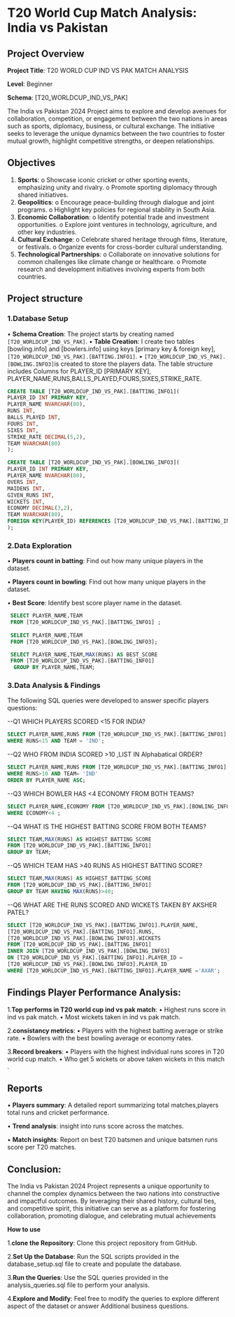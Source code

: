 # T20 World Cup Match Analysis: India vs Pakistan

## Project Overview

**Project Title**: T20 WORLD CUP IND VS PAK MATCH ANALYSIS

**Level**: Beginner

**Schema**: [T20_WORLDCUP_IND_VS_PAK]

The India vs Pakistan 2024 Project aims to explore and develop avenues for collaboration, competition, or engagement between the two nations in areas such as sports, diplomacy, business, or cultural exchange. The initiative seeks to leverage the unique dynamics between the two countries to foster mutual growth, highlight competitive strengths, or deepen relationships.

## Objectives

   1.	**Sports**:
     o	Showcase iconic cricket or other sporting events, emphasizing unity and rivalry.
     o	Promote sporting diplomacy through shared initiatives.
   2.	**Geopolitics**:
     o	Encourage peace-building through dialogue and joint programs.
     o	Highlight key policies for regional stability in South Asia.
   3.	**Economic Collaboration**:
     o	Identify potential trade and investment opportunities.
     o	Explore joint ventures in technology, agriculture, and other key industries.
   4.	**Cultural Exchange**:
     o	Celebrate shared heritage through films, literature, or festivals.
     o	Organize events for cross-border cultural understanding.
   5.	**Technological Partnerships**:
     o	Collaborate on innovative solutions for common challenges like climate change or healthcare.
     o	Promote research and development initiatives involving experts from both countries.

## Project structure

### 1.Database Setup

 •	**Schema Creation**: The project starts by creating named `[T20_WORLDCUP_IND_VS_PAK]`.
 •	**Table Creation**: I create two tables [bowling.info] and [bowlers.info] using keys
        [primary key & foreign key],`[T20_WORLDCUP_IND_VS_PAK].[BATTING.INFO1]`.
 •	`[T20_WORLDCUP_IND_VS_PAK].[BOWLING.INFO3]`is created to store the players data. The table structure includes Columns for PLAYER_ID [PRIMARY KEY], 
    PLAYER_NAME,RUNS,BALLS_PLAYED,FOURS,SIXES,STRIKE_RATE.   
```sql    
CREATE TABLE [T20_WORLDCUP_IND_VS_PAK].[BATTING_INFO1](
PLAYER_ID INT PRIMARY KEY,
PLAYER_NAME NVARCHAR(80),
RUNS INT,
BALLS_PLAYED INT,
FOURS INT,
SIXES INT,
STRIKE_RATE DECIMAL(5,2),
TEAM NVARCHAR(80)
);

CREATE TABLE [T20_WORLDCUP_IND_VS_PAK].[BOWLING_INFO3](
PLAYER_ID INT PRIMARY KEY,
PLAYER_NAME NVARCHAR(80),
OVERS INT,
MAIDENS INT,
GIVEN_RUNS INT,
WICKETS INT,
ECONOMY DECIMAL(3,2),
TEAM NVARCHAR(80),
FOREIGN KEY(PLAYER_ID) REFERENCES [T20_WORLDCUP_IND_VS_PAK].[BATTING_INFO1](PLAYER_ID)
);
```
### 2.Data Exploration
 •	**Players count in batting**: Find out how many unique players in the dataset.
 
 •	**Players count in bowling**: Find out how many unique players in the dataset.
 
 •	**Best Score**: Identify best score player name in the dataset.
     
 ```sql
  SELECT PLAYER_NAME,TEAM 
  FROM [T20_WORLDCUP_IND_VS_PAK].[BATTING_INFO1] ;
     
  SELECT PLAYER_NAME,TEAM 
  FROM [T20_WORLDCUP_IND_VS_PAK].[BOWLING_INFO3];

  SELECT PLAYER_NAME,TEAM,MAX(RUNS) AS BEST_SCORE 
  FROM [T20_WORLDCUP_IND_VS_PAK].[BATTING_INFO1] 
   GROUP BY PLAYER_NAME,TEAM;
   ```

 ### 3.Data Analysis & Findings
 The following SQL queries were developed to answer specific players questions:
 
--Q1 WHICH PLAYERS SCORED <15 FOR INDIA?    
```sql
SELECT PLAYER_NAME,RUNS FROM [T20_WORLDCUP_IND_VS_PAK].[BATTING_INFO1]
WHERE RUNS<15 AND TEAM = 'IND';
```

--Q2 WHO FROM INDIA SCORED >10 ,LIST IN Alphabatical ORDER?
```sql
SELECT PLAYER_NAME,RUNS FROM [T20_WORLDCUP_IND_VS_PAK].[BATTING_INFO1]
WHERE RUNS>10 AND TEAM= 'IND'
ORDER BY PLAYER_NAME ASC;
```

--Q3 WHICH BOWLER HAS <4 ECONOMY FROM BOTH TEAMS?
```sql
SELECT PLAYER_NAME,ECONOMY FROM [T20_WORLDCUP_IND_VS_PAK].[BOWLING_INFO3]
WHERE ECONOMY<4 ;
```

--Q4 WHAT IS THE HIGHEST BATTING SCORE FROM BOTH TEAMS?
```sql
SELECT TEAM,MAX(RUNS) AS HIGHEST_BATTING_SCORE 
FROM [T20_WORLDCUP_IND_VS_PAK].[BATTING_INFO1]
GROUP BY TEAM;
```

--Q5 WHICH TEAM HAS >40 RUNS AS HIGHEST BATTING SCORE? 
```sql
SELECT TEAM,MAX(RUNS) AS HIGHEST_BATTING_SCORE 
FROM [T20_WORLDCUP_IND_VS_PAK].[BATTING_INFO1]
GROUP BY TEAM HAVING MAX(RUNS)>40;
 ```

--Q6 WHAT ARE THE RUNS SCORED AND WICKETS TAKEN BY AKSHER PATEL?
```sql
SELECT [T20_WORLDCUP_IND_VS_PAK].[BATTING_INFO1].PLAYER_NAME,
[T20_WORLDCUP_IND_VS_PAK].[BATTING_INFO1].RUNS,
[T20_WORLDCUP_IND_VS_PAK].[BOWLING_INFO3].WICKETS 
FROM [T20_WORLDCUP_IND_VS_PAK].[BATTING_INFO1]
INNER JOIN [T20_WORLDCUP_IND_VS_PAK].[BOWLING_INFO3]
ON [T20_WORLDCUP_IND_VS_PAK].[BATTING_INFO1].PLAYER_ID =
[T20_WORLDCUP_IND_VS_PAK].[BOWLING_INFO3].PLAYER_ID
WHERE [T20_WORLDCUP_IND_VS_PAK].[BATTING_INFO1].PLAYER_NAME ='AXAR';
```
## Findings Player Performance Analysis:
1.**Top performs in T20 world cup ind vs pak match**: 
•	Highest runs score in ind vs pak match.
•	Most wickets taken in ind vs pak match.

2.**consistancy metrics**:
•	Players with the highest batting average or strike rate.
•	Bowlers with the best bowling average or economy rates.

3.**Record breakers**:
•	Players with the highest individual runs scores in T20 world cup match.
•	Who get 5 wickets or above taken wickets in this match .

## Reports
  
•	**Players summary**: A detailed  report summarizing  total matches,players total runs and cricket performance.

•	**Trend analysis**: insight into runs score across the matches.

•	**Match insights**: Report on best T20 batsmen and unique batsmen runs score per T20  matches.

## Conclusion:
The India vs Pakistan 2024 Project represents a unique opportunity to channel the complex dynamics between the two nations into constructive and impactful outcomes. By leveraging their shared history, cultural ties, and competitive spirit, this initiative can serve as a platform for fostering collaboration, promoting dialogue, and celebrating mutual achievements

**How to use**

1.**clone the Repository**: Clone this project repository from GitHub.

2.**Set Up the Database**: Run the SQL scripts provided in the database_setup.sql file to create and populate the database.

3.**Run the Queries**: Use the SQL queries provided in the analysis_queries.sql file to perform your analysis.

4.**Explore and Modify**: Feel free to modify the queries to explore different aspect of the dataset or answer
Additional business questions.


